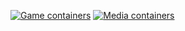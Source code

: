 [![Game containers](https://github.com/makreeltje/media-server/actions/workflows/game-containers.yml/badge.svg)](https://github.com/makreeltje/media-server/actions/workflows/game-containers.yml)
[![Media containers](https://github.com/makreeltje/media-server/actions/workflows/media-containers.yml/badge.svg)](https://github.com/makreeltje/media-server/actions/workflows/media-containers.yml)
